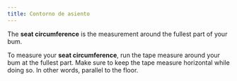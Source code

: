 ```yaml
---
title: Contorno de asiento
---
```


The **seat circumference** is the measurement around the fullest part of your bum.

To measure your **seat circumference**, run the tape measure around your bum at the fullest part. Make sure to keep the tape measure horizontal while doing so. In other words, parallel to the floor.
